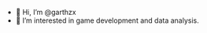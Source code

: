 - 👋 Hi, I’m @garthzx
- 👀 I’m interested in game development and data analysis. 

<!---
garthzx/garthzx is a ✨ special ✨ repository because its `README.md` (this file) appears on your GitHub profile.
You can click the Preview link to take a look at your changes.
--->
